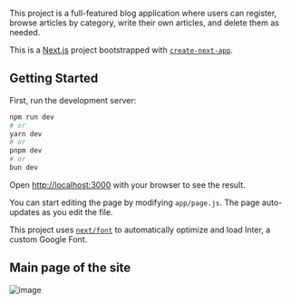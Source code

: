 This project is a full-featured blog application where users can register, browse articles by category, write their own articles, and delete them as needed.

This is a [Next.js](https://nextjs.org/) project bootstrapped with [`create-next-app`](https://github.com/vercel/next.js/tree/canary/packages/create-next-app).

## Getting Started

First, run the development server:

```bash
npm run dev
# or
yarn dev
# or
pnpm dev
# or
bun dev
```

Open [http://localhost:3000](http://localhost:3000) with your browser to see the result.

You can start editing the page by modifying `app/page.js`. The page auto-updates as you edit the file.

This project uses [`next/font`](https://nextjs.org/docs/basic-features/font-optimization) to automatically optimize and load Inter, a custom Google Font.

## Main page of the site
![image](https://github.com/KrvMarina/OpenMind/assets/142495792/fcb41ac3-ec19-4f80-9e92-35d62dab4777)

